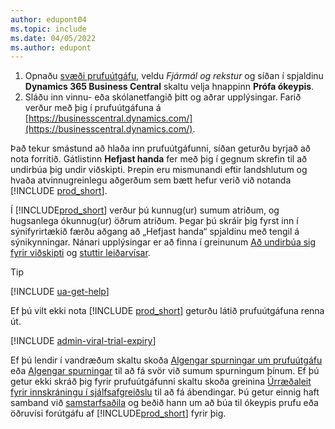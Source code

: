 ```yaml
---
author: edupont04
ms.topic: include
ms.date: 04/05/2022
ms.author: edupont
---
```

1. Opnaðu [svæði prufuútgáfu](https://go.microsoft.com/fwlink/?linkid=847861), veldu *Fjármál og rekstur* og síðan í spjaldinu **Dynamics 365 Business Central** skaltu velja hnappinn **Prófa ókeypis**.  
2. Sláðu inn vinnu- eða skólanetfangið þitt og aðrar upplýsingar. Farið verður með þig í prufuútgáfuna á [https://businesscentral.dynamics.com/](https://businesscentral.dynamics.com/).  

Það tekur smástund að hlaða inn prufuútgáfunni, síðan geturðu byrjað að nota forritið. Gátlistinn **Hefjast handa** fer með þig í gegnum skrefin til að undirbúa þig undir viðskipti. Þrepin eru mismunandi eftir landshlutum og hvaða atvinnugreinlegu aðgerðum sem bætt hefur verið við notanda [!INCLUDE [prod_short](prod_short.md)].  

Í [!INCLUDE[prod_short](prod_short.md)] verður þú kunnug(ur) sumum atriðum, og hugsanlega ókunnug(ur) öðrum atriðum. Þegar þú skráir þig fyrst inn í sýnifyrirtækið færðu aðgang að „Hefjast handa“ spjaldinu með tengil á sýnikynningar. Nánari upplýsingar er að finna í greinunum [Að undirbúa sig fyrir viðskipti](../ui-get-ready-business.md) og [stuttir leiðarvísar](../quick-start-business-central.md).  

> [!TIP]
> [!INCLUDE [ua-get-help](ua-get-help.md)]

Ef þú vilt ekki nota [!INCLUDE [prod_short](prod_short.md)] geturðu látið prufuútgáfuna renna út.  

[!INCLUDE [admin-viral-trial-expiry](admin-viral-trial-expiry.md)]

Ef þú lendir í vandræðum skaltu skoða [Algengar spurningar um prufuútgáfu](../trial-faq.md) eða [Algengar spurningar](../across-faq.yml) til að fá svör við sumum spurningum þínum. Ef þú getur ekki skráð þig fyrir prufuútgáfunni skaltu skoða greinina [Úrræðaleit fyrir innskráningu í sjálfsafgreiðslu](../ui-troubleshoot-self-signup.md) til að fá ábendingar. Þú getur einnig haft samband við [samstarfsaðila](/dynamics365/business-central/across-faq#how-do-i-find-a-reselling-partner) og beðið hann um að búa til ókeypis prufu eða öðruvísi forútgáfu af [!INCLUDE[prod_short](prod_short.md)] fyrir þig.  
